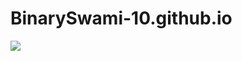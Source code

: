 # BinarySwami-10.github.io

[![](https://mermaid.ink/img/eyJjb2RlIjoiZ3JhcGggVERcbiAgICBBW0NocmlzdG1hc10gLS0-fEdldCBtb25leXwgQihHbyBzaG9wcGluZykgLS0-IGJyYW5jaFthcHBsZV1cbiAgICBCIC0tPiBDe0xldCBtZSB0aGlua31cbiAgICBDIC0tPnxhfCBEW0xhcHRvcF1cbiAgICBDIC0tPnxUd298IEVbaVBob25lXVxuICAgIEMgLS0-fFRocmVlfCBGW2ZhOmZhLWNhciBDYXJdIiwibWVybWFpZCI6eyJ0aGVtZSI6ImRlZmF1bHQifSwidXBkYXRlRWRpdG9yIjp0cnVlLCJhdXRvU3luYyI6dHJ1ZSwidXBkYXRlRGlhZ3JhbSI6ZmFsc2V9)](https://mermaid.live/edit/#eyJjb2RlIjoiZ3JhcGggVERcbiAgICBBW0NocmlzdG1hc10gLS0-fEdldCBtb25leXwgQihHbyBzaG9wcGluZykgLS0-IGJyYW5jaFthcHBsZV1cbiAgICBCIC0tPiBDe0xldCBtZSB0aGlua31cbiAgICBDIC0tPnxhfCBEW0xhcHRvcF1cbiAgICBDIC0tPnxUd298IEVbaVBob25lXVxuICAgIEMgLS0-fFRocmVlfCBGW2ZhOmZhLWNhciBDYXJdIiwibWVybWFpZCI6IntcbiAgXCJ0aGVtZVwiOiBcImRlZmF1bHRcIlxufSIsInVwZGF0ZUVkaXRvciI6dHJ1ZSwiYXV0b1N5bmMiOnRydWUsInVwZGF0ZURpYWdyYW0iOmZhbHNlfQ)
